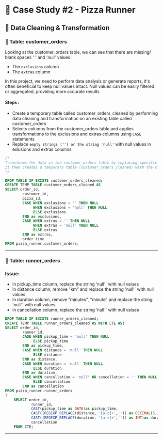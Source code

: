 # 🍕 Case Study #2 - Pizza Runner

## 🧼 Data Cleaning & Transformation

### 🔨 Table: customer_orders

Looking at the customer_orders table, we can see that there are missing/ blank spaces ' ' and 'null' values :
- The `exclusions` column
- The `extras` column

In this project, we need to perform data analysis or generate reports, it's often beneficial to keep null values intact. Null values can be easily filtered or aggregated, providing more accurate results

#### Steps :
- Create a temporary table called customer_orders_cleaned by performing data cleaning and transformation on an existing table called customer_orders
- Selects columns from the customer_orders table and applies transformations to the exclusions and extras columns using `CASE` statements
- Replace `empty strings ('') or the string 'null'` with null values in exlusions and extras columns

```sql
/*
Transforms the data in the customer_orders table by replacing specific values in the exclusions and extras columns with [null] values.
It then creates a temporary table (customer_orders_cleaned) with the cleaned data
*/

DROP TABLE IF EXISTS customer_orders_cleaned;
CREATE TEMP TABLE customer_orders_cleaned AS
SELECT order_id,
		customer_id,
		pizza_id,
		CASE WHEN exclusions = '' THEN NULL
			 WHEN exclusions = 'null' THEN NULL
			 ELSE exclusions
		END as exclusions,
		CASE WHEN extras = '' THEN NULL
			 WHEN extras = 'null' THEN NULL
			 ELSE extras
		END as extras,
		order_time
FROM pizza_runner.customer_orders;
```
----   

### 🔨 Table: runner_orders

### Issue:
- In pickup_time column, replace the string 'null'` with null values
- In distance column, remove "km" and replace the string 'null'` with null values
- In duration column, remove "minutes", "minute" and replace the string 'null'` with null values
- In cancellation column, replace the string 'null'` with null values

```sql
DROP TABLE IF EXISTS runner_orders_cleaned;
CREATE TEMP TABLE runner_orders_cleaned AS WITH CTE AS(
SELECT order_id,
		runner_id,
		CASE WHEN pickup_time = 'null' THEN NULL
			 ELSE pickup_time
		END	as pickup_time,
		CASE WHEN distance = 'null' THEN NULL
			 ELSE distance
		END as distance,
		CASE WHEN duration = 'null' THEN NULL
			 ELSE duration
		END as duration,
		CASE WHEN cancellation = 'null' OR cancellation = '' THEN NULL
			 ELSE cancellation
		END as cancellation
FROM pizza_runner.runner_orders
)	
	SELECT order_id,
			runner_id,
			CAST(pickup_time as DATE)as pickup_time,
			CAST((REGEXP_REPLACE(distance, '[a-z]+','')) as DECIMAL(5,2))as distance,
			CAST((REGEXP_REPLACE(duration, '[a-z]+','')) as INT)as duration,
			cancellation
	FROM CTE;
```
----
